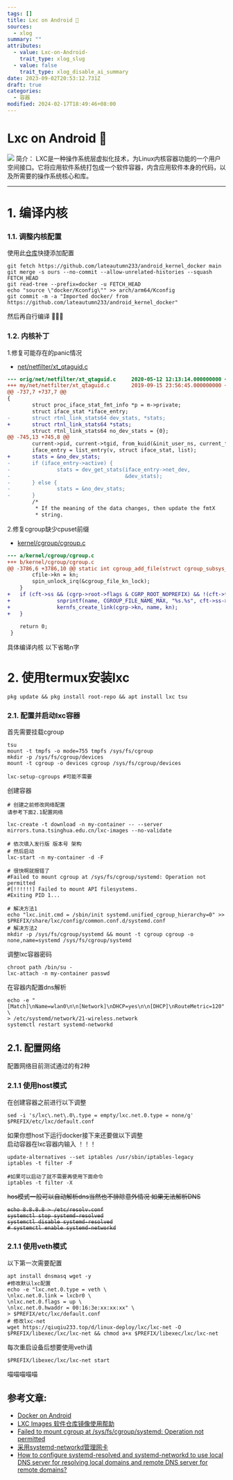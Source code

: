```yaml
---
tags: []
title: Lxc on Android 📱
sources:
  - xlog
summary: ""
attributes:
  - value: Lxc-on-Android-
    trait_type: xlog_slug
  - value: false
    trait_type: xlog_disable_ai_summary
date: 2023-09-02T20:53:12.731Z
draft: true
categories:
  - 容器
modified: 2024-02-17T18:49:46+08:00
---
```


# Lxc on Android 📱

![](https://999-1257394446.cos.ap-hongkong.myqcloud.com/img/IMG_202310319387_2300x2300180.png)
简介：
LXC是一种操作系统层虚拟化技术，为Linux内核容器功能的一个用户空间接口。它将应用软件系统打包成一个软件容器，内含应用软件本身的代码，以及所需要的操作系统核心和库。

<!-- more -->

---
# 1. 编译内核
### 1.1. 调整内核配置
使用此[仓库](https://github.com/lateautumn233/android_kernel_docker)快捷添加配置
 ```shell
git fetch https://github.com/lateautumn233/android_kernel_docker main
git merge -s ours --no-commit --allow-unrelated-histories --squash FETCH_HEAD
git read-tree --prefix=docker -u FETCH_HEAD
echo "source \"docker/Kconfig\"" >> arch/arm64/Kconfig
git commit -m -a "Imported docker/ from https://github.com/lateautumn233/android_kernel_docker"
```
然后再自行编译
🥵🥵🥵


### 1.2. 内核补丁
1.修复可能存在的panic情况
- [net/netfilter/xt_qtaguid.c](https://github.com/lateautumn233/android_kernel_oneplus_sm8250/commit/51656fb1d02cbad23208391d1ba052a46d5eacf5)

```patch
--- orig/net/netfilter/xt_qtaguid.c     2020-05-12 12:13:14.000000000 +0300
+++ my/net/netfilter/xt_qtaguid.c       2019-09-15 23:56:45.000000000 +0300
@@ -737,7 +737,7 @@
{
        struct proc_iface_stat_fmt_info *p = m->private;
        struct iface_stat *iface_entry;
-       struct rtnl_link_stats64 dev_stats, *stats;
+       struct rtnl_link_stats64 *stats;
        struct rtnl_link_stats64 no_dev_stats = {0};  
@@ -745,13 +745,8 @@
        current->pid, current->tgid, from_kuid(&init_user_ns, current_fsuid()));
        iface_entry = list_entry(v, struct iface_stat, list);
+       stats = &no_dev_stats; 
-       if (iface_entry->active) {
-               stats = dev_get_stats(iface_entry->net_dev,
-                                     &dev_stats);
-       } else {
-               stats = &no_dev_stats;
-       }
        /*
         * If the meaning of the data changes, then update the fmtX
         * string.
```
2.修复cgroup缺少cpuset前缀
- [kernel/cgroup/cgroup.c](https://github.com/lateautumn233/android_kernel_oneplus_sm8250/commit/14b4f8f5198071c5c6ec8146b4f4d99c9dc5135b)

```patch
--- a/kernel/cgroup/cgroup.c
+++ b/kernel/cgroup/cgroup.c
@@ -3786,6 +3786,10 @@ static int cgroup_add_file(struct cgroup_subsys_state *css, struct cgroup *cgrp,
 		cfile->kn = kn;
 		spin_unlock_irq(&cgroup_file_kn_lock);
 	}
+	if (cft->ss && (cgrp->root->flags & CGRP_ROOT_NOPREFIX) && !(cft->flags & CFTYPE_NO_PREFIX)) {
+				snprintf(name, CGROUP_FILE_NAME_MAX, "%s.%s", cft->ss->name, cft->name);
+				kernfs_create_link(cgrp->kn, name, kn);
+	}
 
 	return 0;
 }
 ```

具体编译内核
以下省略n字

# 2. 使用termux安装lxc
```shell
pkg update && pkg install root-repo && apt install lxc tsu
```

### 2.1. 配置并启动lxc容器
首先需要挂载cgroup
```shell
tsu
mount -t tmpfs -o mode=755 tmpfs /sys/fs/cgroup
mkdir -p /sys/fs/cgroup/devices
mount -t cgroup -o devices cgroup /sys/fs/cgroup/devices

lxc-setup-cgroups #可能不需要
```

创建容器
```shell
# 创建之前修改网络配置
请参考下面2.1配置网络

lxc-create -t download -n my-container -- --server mirrors.tuna.tsinghua.edu.cn/lxc-images --no-validate

# 依次填入发行版 版本号 架构
# 然后启动
lxc-start -n my-container -d -F

# 很快啊就报错了
#Failed to mount cgroup at /sys/fs/cgroup/systemd: Operation not permitted
#[!!!!!!] Failed to mount API filesystems.
#Exiting PID 1...

# 解决方法1
echo "lxc.init.cmd = /sbin/init systemd.unified_cgroup_hierarchy=0" >> $PREFIX/share/lxc/config/common.conf.d/systemd.conf
# 解决方法2
mkdir -p /sys/fs/cgroup/systemd && mount -t cgroup cgroup -o none,name=systemd /sys/fs/cgroup/systemd
```
调整lxc容器密码
```shell
chroot path /bin/su -
lxc-attach -n my-container passwd
```

在容器内配置dns解析
```
echo -e "[Match]\nName=wlan0\n\n[Network]\nDHCP=yes\n\n[DHCP]\nRouteMetric=120" \
> /etc/systemd/network/21-wireless.network
systemctl restart systemd-networkd
```
## 2.1. 配置网络
配置网络目前测试通过的有2种
### 2.1.1 使用host模式
在创建容器之前进行以下调整
```shell
sed -i 's/lxc\.net\.0\.type = empty/lxc.net.0.type = none/g' $PREFIX/etc/lxc/default.conf

```


如果你想host下运行docker接下来还要做以下调整\
启动容器在lxc容器内输入 ！！！
```shell
update-alternatives --set iptables /usr/sbin/iptables-legacy
iptables -t filter -F

#如果可以启动了就不需要再使用下面命令
iptables -t filter -X
```
<strike>
hos模式一般可以自动解析dns当然也不排除意外情况
如果无法解析DNS
    
```shell
echo 8.8.8.8 > /etc/resolv.conf
systemctl stop systemd-resolved
systemctl disable systemd-resolved
# systemctl enable systemd-networkd
```
</strike>

### 2.1.1 使用veth模式
以下第一次需要配置
```shell
apt install dnsmasq wget -y
#修改默认lxc配置
echo -e "lxc.net.0.type = veth \
\nlxc.net.0.link = lxcbr0 \
\nlxc.net.0.flags = up \
\nlxc.net.0.hwaddr = 00:16:3e:xx:xx:xx" \
> $PREFIX/etc/lxc/default.conf
# 修改lxc-net
wget https://qiuqiu233.top/d/linux-deploy/lxc/lxc-net -O $PREFIX/libexec/lxc/lxc-net && chmod a+x $PREFIX/libexec/lxc/lxc-net
```
每次重启设备后想要使用veth请
```shell
$PREFIX/libexec/lxc/lxc-net start
```

喵喵喵喵喵



## 参考文章:
- [Docker on Android](https://gist.github.com/FreddieOliveira/efe850df7ff3951cb62d74bd770dce27)
- [LXC Images 软件仓库镜像使用帮助](https://mirrors.tuna.tsinghua.edu.cn/help/lxc-images/)
- [Failed to mount cgroup at /sys/fs/cgroup/systemd: Operation not permitted](https://github.com/lxc/lxc/issues/4072)
- [采用systemd-networkd管理网卡](https://www.cnblogs.com/embedded-linux/p/10540426.html)
- [How to configure systemd-resolved and systemd-networkd to use local DNS server for resolving local domains and remote DNS server for remote domains?](https://unix.stackexchange.com/questions/442598/how-to-configure-systemd-resolved-and-systemd-networkd-to-use-local-dns-server-f)

[]()
